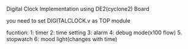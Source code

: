 Digital Clock Implementation using DE2(cyclone2) Board


you need to set DIGITALCLOCK.v as TOP module

fucntion:
  1: timer
  2: time setting
  3: alarm
  4: debug mode(x100 flow)
  5. stopwatch
  6: mood light(changes with time)
